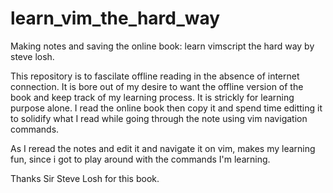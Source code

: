 # learn_vim_the_hard_way
Making notes and saving the online book: learn vimscript the hard way by steve losh.

This repository is to fascilate offline reading in the absence of internet connection. It is bore out of my desire to want the offline version
of the book and keep track of my learning process. It is strickly for learning purpose alone. I read the online book then copy it and spend time editting it
to solidify what I read while going through the note using vim navigation commands.

As I reread the notes and edit it  and navigate it on vim, makes my learning fun, since i got to play around with the commands I'm learning.

Thanks Sir Steve Losh for this book.
